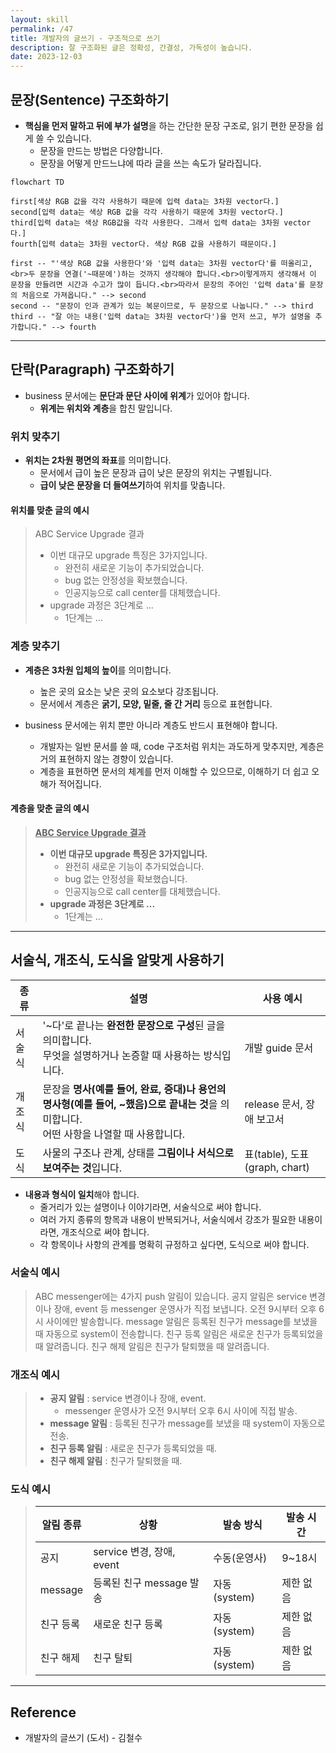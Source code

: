 ```yaml
---
layout: skill
permalink: /47
title: 개발자의 글쓰기 - 구조적으로 쓰기
description: 잘 구조화된 글은 정확성, 간결성, 가독성이 높습니다.
date: 2023-12-03
---
```



## 문장(Sentence) 구조화하기

- **핵심을 먼저 말하고 뒤에 부가 설명**을 하는 간단한 문장 구조로, 읽기 편한 문장을 쉽게 쓸 수 있습니다.
    - 문장을 만드는 방법은 다양합니다.
    - 문장을 어떻게 만드느냐에 따라 글을 쓰는 속도가 달라집니다.

```mermaid
flowchart TD

first[색상 RGB 값을 각각 사용하기 때문에 입력 data는 3차원 vector다.]
second[입력 data는 색상 RGB 값을 각각 사용하기 때문에 3차원 vector다.]
third[입력 data는 색상 RGB값을 각각 사용한다. 그래서 입력 data는 3차원 vector다.]
fourth[입력 data는 3차원 vector다. 색상 RGB 값을 사용하기 때문이다.]

first -- "'색상 RGB 값을 사용한다'와 '입력 data는 3차원 vector다'를 떠올리고,<br>두 문장을 연결('~때문에')하는 것까지 생각해야 합니다.<br>이렇게까지 생각해서 이 문장을 만들려면 시간과 수고가 많이 듭니다.<br>따라서 문장의 주어인 '입력 data'를 문장의 처음으로 가져옵니다." --> second
second -- "문장이 인과 관계가 있는 복문이므로, 두 문장으로 나눕니다." --> third
third -- "잘 아는 내용('입력 data는 3차원 vector다')을 먼저 쓰고, 부가 설명을 추가합니다." --> fourth
```


---


## 단락(Paragraph) 구조화하기

- business 문서에는 **문단과 문단 사이에 위계**가 있어야 합니다.
    - **위계는 위치와 계층**을 합친 말입니다.


### 위치 맞추기

- **위치는 2차원 평면의 좌표**를 의미합니다.
    - 문서에서 급이 높은 문장과 급이 낮은 문장의 위치는 구별됩니다.
    - **급이 낮은 문장을 더 들여쓰기**하여 위치를 맞춥니다.

#### 위치를 맞춘 글의 예시

> ABC Service Upgrade 결과
> - 이번 대규모 upgrade 특징은 3가지입니다.
>     - 완전히 새로운 기능이 추가되었습니다.
>     - bug 없는 안정성을 확보했습니다.
>     - 인공지능으로 call center를 대체했습니다.
> - upgrade 과정은 3단계로 ...
>     - 1단계는 ...


### 계층 맞추기

- **계층은 3차원 입체의 높이**를 의미합니다.
    - 높은 곳의 요소는 낮은 곳의 요소보다 강조됩니다.
    - 문서에서 계층은 **굵기, 모양, 밑줄, 줄 간 거리** 등으로 표현합니다.

- business 문서에는 위치 뿐만 아니라 계층도 반드시 표현해야 합니다.
    - 개발자는 일반 문서를 쓸 때, code 구조처럼 위치는 과도하게 맞추지만, 계층은 거의 표현하지 않는 경향이 있습니다.
    - 계층을 표현하면 문서의 체계를 먼저 이해할 수 있으므로, 이해하기 더 쉽고 오해가 적어집니다.

#### 계층을 맞춘 글의 예시

> <strong><u>ABC Service Upgrade 결과</u></strong>
> - **이번 대규모 upgrade 특징은 3가지입니다.**
>     - 완전히 새로운 기능이 추가되었습니다.
>     - bug 없는 안정성을 확보했습니다.
>     - 인공지능으로 call center를 대체했습니다.
> - **upgrade 과정은 3단계로 ...**
>     - 1단계는 ...


---


## 서술식, 개조식, 도식을 알맞게 사용하기

| 종류 | 설명 | 사용 예시 |
| --- | --- | --- |
| 서술식 | '~다'로 끝나는 **완전한 문장으로 구성**된 글을 의미합니다.<br>무엇을 설명하거나 논증할 때 사용하는 방식입니다. | 개발 guide 문서 |
| 개조식 | 문장을 **명사(예를 들어, 완료, 증대)나 용언의 명사형(예를 들어, ~했음)으로 끝내는 것**을 의미합니다.<br>어떤 사항을 나열할 때 사용합니다. | release 문서, 장애 보고서 |
| 도식 | 사물의 구조나 관계, 상태를 **그림이나 서식으로 보여주는 것**입니다. | 표(table), 도표(graph, chart) |

- **내용과 형식이 일치**해야 합니다.
    - 줄거리가 있는 설명이나 이야기라면, 서술식으로 써야 합니다.
    - 여러 가지 종류의 항목과 내용이 반복되거나, 서술식에서 강조가 필요한 내용이라면, 개조식으로 써야 합니다.
    - 각 항목이나 사항의 관계를 명확히 규정하고 싶다면, 도식으로 써야 합니다.


### 서술식 예시

> ABC messenger에는 4가지 push 알림이 있습니다. 공지 알림은 service 변경이나 장애, event 등 messenger 운영사가 직접 보냅니다. 오전 9시부터 오후 6시 사이에만 발송합니다. message 알림은 등록된 친구가 message를 보냈을 때 자동으로 system이 전송합니다. 친구 등록 알림은 새로운 친구가 등록되었을 때 알려줍니다. 친구 해제 알림은 친구가 탈퇴했을 때 알려줍니다.


### 개조식 예시

> - **공지 알림** : service 변경이나 장애, event.
>     - messenger 운영사가 오전 9시부터 오후 6시 사이에 직접 발송.
> - **message 알림** : 등록된 친구가 message를 보냈을 때 system이 자동으로 전송.
> - **친구 등록 알림** : 새로운 친구가 등록되었을 때.
> - **친구 해제 알림** : 친구가 탈퇴했을 때.


### 도식 예시

> | 알림 종류 | 상황 | 발송 방식 | 발송 시간 |
> | --- | --- | --- | --- |
> | 공지 | service 변경, 장애, event | 수동(운영사) | 9~18시 |
> | message | 등록된 친구 message 발송 | 자동(system) | 제한 없음 |
> | 친구 등록 | 새로운 친구 등록 | 자동(system) | 제한 없음 |
> | 친구 해제 | 친구 탈퇴 | 자동(system) | 제한 없음 |


---


## Reference

- 개발자의 글쓰기 (도서) - 김철수
